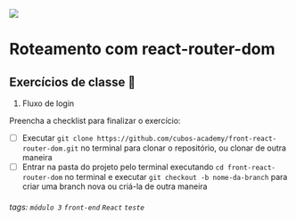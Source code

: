 ![](https://i.imgur.com/xG74tOh.png)

# Roteamento com react-router-dom

## Exercícios de classe 🏫

1. Fluxo de login

Preencha a checklist para finalizar o exercício:

-   [ ] Executar `git clone https://github.com/cubos-academy/front-react-router-dom.git` no terminal para clonar o repositório, ou clonar de outra maneira
-   [ ] Entrar na pasta do projeto pelo terminal executando `cd front-react-router-dom` no terminal e executar `git checkout -b nome-da-branch` para criar uma branch nova ou criá-la de outra maneira

###### tags: `módulo 3` `front-end` `React` `teste`
